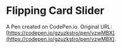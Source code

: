 # Flipping Card Slider

A Pen created on CodePen.io. Original URL: [https://codepen.io/gzuzkstro/pen/vzwMBX](https://codepen.io/gzuzkstro/pen/vzwMBX).


